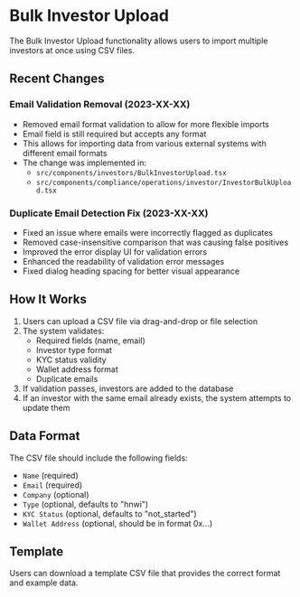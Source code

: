 # Bulk Investor Upload

The Bulk Investor Upload functionality allows users to import multiple investors at once using CSV files.

## Recent Changes

### Email Validation Removal (2023-XX-XX)

- Removed email format validation to allow for more flexible imports
- Email field is still required but accepts any format
- This allows for importing data from various external systems with different email formats
- The change was implemented in:
  - `src/components/investors/BulkInvestorUpload.tsx`
  - `src/components/compliance/operations/investor/InvestorBulkUpload.tsx`

### Duplicate Email Detection Fix (2023-XX-XX)

- Fixed an issue where emails were incorrectly flagged as duplicates
- Removed case-insensitive comparison that was causing false positives
- Improved the error display UI for validation errors
- Enhanced the readability of validation error messages
- Fixed dialog heading spacing for better visual appearance

## How It Works

1. Users can upload a CSV file via drag-and-drop or file selection
2. The system validates:
   - Required fields (name, email)
   - Investor type format
   - KYC status validity
   - Wallet address format
   - Duplicate emails
3. If validation passes, investors are added to the database
4. If an investor with the same email already exists, the system attempts to update them

## Data Format

The CSV file should include the following fields:
- `Name` (required)
- `Email` (required)
- `Company` (optional)
- `Type` (optional, defaults to "hnwi")
- `KYC Status` (optional, defaults to "not_started")
- `Wallet Address` (optional, should be in format 0x...)

## Template

Users can download a template CSV file that provides the correct format and example data. 